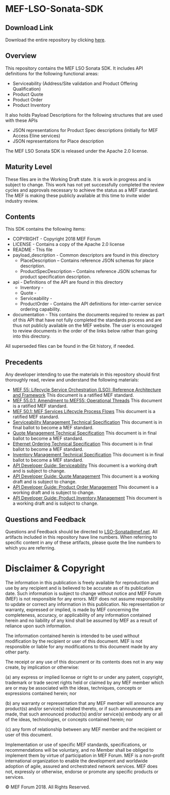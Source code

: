 # MEF-LSO-Sonata-SDK

## Download Link

Download the entire repository by clicking [here](https://mef.net/2018-dev-preview).

## Overview

This repository contains the MEF LSO Sonata SDK. It includes API definitions for the following functional areas:

*  Serviceability (Address/Site validation and Product Offering Qualification)
*  Product Quote
*  Product Order
*  Product Inventory

It also holds Payload Descriptions for the following structures that are used with these APIs
*  JSON representations for Product Spec descriptions (initially for MEF Access Eline services)
*  JSON representations for Place description

The MEF LSO Sonata SDK is released under the Apache 2.0 license.

## Maturity Level
These files are in the Working Draft state.  It is work in progress and is subject to change.  This work has not yet successfully completed the review cycles and approvals necessary to achieve the status as a MEF standard.  The MEF is making these publicly available at this time to invite wider industry review.

## Contents

This SDK contains the following items:

* COPYRIGHT - Copyright 2018 MEF Forum
* LICENSE - Contains a copy of the Apache 2.0 license
*  README - This file
*  payload_description - Common descriptors are found in this directory
	*  PlaceDescription – Contains reference JSON schemas for place description.
	*  ProductSpecDescription – Contains reference JSON schemas for product specification description.
*  api - Definitions of the API are found in this directory
	*  Inventory -
	*  Quote -
	*  Serviceability - 
	*  ProductOrder - Contains the API definitions for inter-carrier service ordering capability.
*  documentation - This contains the documents required to review as part of this API that have not fully completed the standards process and are thus not publicly available on the MEF website.  The user is encouraged to review documents in the order of the links below rather than going into this directory.

All superseded files can be found in the Git history, if needed.

## Precedents
Any developer intending to use the materials in this repository should first thoroughly read, review and understand the following materials:
*  [MEF 55: Lifecycle Service Orchestration (LSO): Reference Architecture and Framework](https://www.mef.net/resources/technical-specifications/download?id=44&fileid=file1) This document is a ratified MEF standard.
*  [MEF 55.0.1: Amendment to MEF55: Operational Threads](https://www.mef.net/resources/technical-specifications/download?id=99&fileid=file1) This document is a ratified MEF standard.
*  [MEF 50.1: MEF Services Lifecycle Process Flows](https://www.mef.net/resources/technical-specifications/download?id=96&fileid=file1) This document is a ratified MEF standard.
*  [Serviceability Management Technical Specification](https://github.com/MEF-GIT/MEF-LSO-Sonata-SDK/raw/latest-developer-release/documentation/Serviceability%20Technical%20Specification.pdf) This document is in final ballot to become a MEF standard.
*  [Quote Management Technical Specification](https://github.com/MEF-GIT/MEF-LSO-Sonata-SDK/raw/latest-developer-release/documentation/Quote%20Technical%20Specification.pdf) This document is in final ballot to become a MEF standard.
*  [Ethernet Ordering Technical Specification](https://github.com/MEF-GIT/MEF-LSO-Sonata-SDK/raw/latest-developer-release/documentation/Ordering%20Technical%20Specificaiton%20(MEF57.1_LB).pdf) This document is in final ballot to become a MEF standard.
*  [Inventory Management Technical Specification](https://github.com/MEF-GIT/MEF-LSO-Sonata-SDK/raw/latest-developer-release/documentation/Product%20Inventory%20Technical%20Specification.pdf) This document is in final ballot to become a MEF standard.
*  [API Developer Guide: Serviceability](https://github.com/MEF-GIT/MEF-LSO-Sonata-SDK/raw/latest-developer-release/documentation/Serviceability%20API%20Developer%20Guide.pdf) This document is a working draft and is subject to change.
*  [API Developer Guide: Quote Management](https://github.com/MEF-GIT/MEF-LSO-Sonata-SDK/raw/latest-developer-release/documentation/Quote%20API%20Developer%20Guide.pdf) This document is a working draft and is subject to change.
*  [API Developer Guide: Product Order Management](https://github.com/MEF-GIT/MEF-LSO-Sonata-SDK/raw/latest-developer-release/documentation/Product%20Ordering%20API%20Developer%20%20Guide.pdf) This document is a working draft and is subject to change.
*  [API Developer Guide: Product Inventory Management](https://github.com/MEF-GIT/MEF-LSO-Sonata-SDK/raw/latest-developer-release/documentation/Product%20Inventory%20API%20Developer%20Guide.pdf) This document is a working draft and is subject to change.

## Questions and Feedback
Questions and Feedback should be directed to LSO-Sonata@mef.net.  All artifacts included in this repository have line numbers.  When referring to specific content in any of these artifacts, please quote the line numbers to which you are referring.

# Disclaimer & Copyright

The information in this publication is freely available for reproduction and use by any recipient and is believed to be accurate as of its publication date. Such information is subject to change without notice and MEF Forum (MEF) is not responsible for any errors. MEF does not assume responsibility to update or correct any information in this publication. No representation or warranty, expressed or implied, is made by MEF concerning the completeness, accuracy, or applicability of any information contained herein and no liability of any kind shall be assumed by MEF as a result of reliance upon such information.

The information contained herein is intended to be used without modification by the recipient or user of this document. MEF is not responsible or liable for any modifications to this document made by any other party.

The receipt or any use of this document or its contents does not in any way create, by implication or otherwise:

(a) any express or implied license or right to or under any patent, copyright, trademark or trade secret rights held or claimed by any MEF member which are or may be associated with the ideas, techniques, concepts or expressions contained herein; nor

(b) any warranty or representation that any MEF member will announce any product(s) and/or service(s) related thereto, or if such announcements are made, that such announced product(s) and/or service(s) embody any or all of the ideas, technologies, or concepts contained herein; nor

(c) any form of relationship between any MEF member and the recipient or user of this document.

Implementation or use of specific MEF standards, specifications, or recommendations will be voluntary, and no Member shall be obliged to implement them by virtue of participation in MEF Forum. MEF is a non-profit international organization to enable the development and worldwide adoption of agile, assured and orchestrated network services. MEF does not, expressly or otherwise, endorse or promote any specific products or services.

© MEF Forum 2018. All Rights Reserved.
